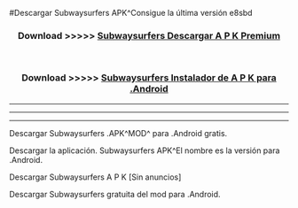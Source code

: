 #Descargar Subwaysurfers  APK^Consigue la última versión e8sbd



<div align="center">
<h3>Download >>>>> <a href="https://es-sites.web.app/?es= Subwaysurfers ">Subwaysurfers  Descargar A P K Premium</a></h3><br>

<h3>Download >>>>> <a href="https://es-sites.web.app/?es= Subwaysurfers ">Subwaysurfers  Instalador de A P K para .Android</a></h3>
</div>


----------------------------------------------------------

----------------------------------------------------------

----------------------------------------------------------

Descargar Subwaysurfers  .APK^MOD^ para .Android gratis.

Descargar la aplicación. Subwaysurfers  APK^El nombre es la versión para .Android.

Descargar Subwaysurfers  A P K [Sin anuncios]

Descargar Subwaysurfers  gratuita del mod para .Android.